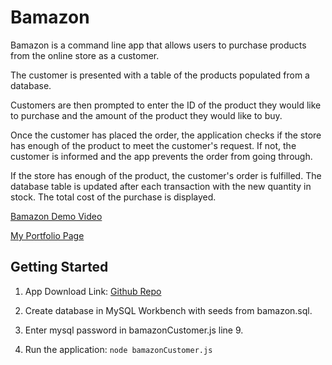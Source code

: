 # Bamazon

Bamazon is a command line app that allows users to purchase products from the online store as a customer.  

The customer is presented with a table of the products populated from a database.

Customers are then prompted to enter the ID of the product they would like to purchase and the amount of the product they would like to buy.

Once the customer has placed the order, the application checks if the store has enough of the product to meet the customer's request. If not, the customer is informed and the app prevents the order from going through.

If the store has enough of the product, the customer's order is fulfilled.  The database table is updated after each transaction with the new quantity in stock. The total cost of the purchase is displayed.

[Bamazon Demo Video](https://drive.google.com/file/d/1MgeoM7aIvUyqZeXLqr6CaA5sUXMaF_hz/view?usp=sharing)

[My Portfolio Page](https://celiho.github.io/Responsive-Portfolio/)


## Getting Started

1. App Download Link: [Github Repo](https://github.com/celiho/bamazon)

2. Create database in MySQL Workbench with seeds from bamazon.sql.

3. Enter mysql password in bamazonCustomer.js line 9.

4. Run the application: `node bamazonCustomer.js`


